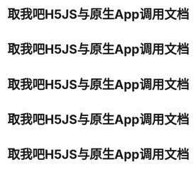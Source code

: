# 取我吧H5JS与原生App调用文档
# 取我吧H5JS与原生App调用文档
# 取我吧H5JS与原生App调用文档
# 取我吧H5JS与原生App调用文档
# 取我吧H5JS与原生App调用文档


